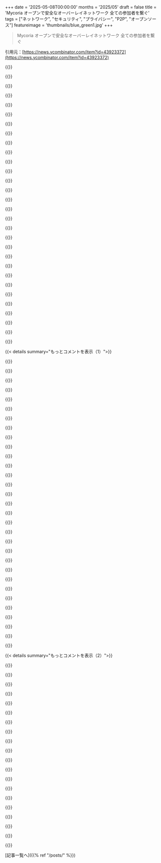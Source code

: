 +++
date = '2025-05-08T00:00:00'
months = '2025/05'
draft = false
title = 'Mycoria オープンで安全なオーバーレイネットワーク 全ての参加者を繋ぐ'
tags = ["ネットワーク", "セキュリティ", "プライバシー", "P2P", "オープンソース"]
featureimage = 'thumbnails/blue_green1.jpg'
+++

> Mycoria オープンで安全なオーバーレイネットワーク 全ての参加者を繋ぐ

引用元：[https://news.ycombinator.com/item?id=43923372](https://news.ycombinator.com/item?id=43923372)




{{<matomeQuote body="作者だよー、投稿ありがとう！<br>HNのみんなにもっと背景情報ね。Safingで8年、SPN（VPNとTorの間）開発やってきたんだ。技術的にはすごかったんだけど、スケールが難しくて。<br>cjdnsとYggdrasilに触発され、去年の11月から Mycoria 開発始めたんだ。数ヶ月夜なべして MVP できたけど、今は開発止まってる。でも新しいプロジェクトで使うからこれから開発進めるよ！<br>だから、Mycoria は今 MVP で小規模なら動く感じ。<br>読んでくれてありがとう、試してみてね！質問もどうぞ！" userName="dhaavi" createdAt="2025/05/08 06:51:46" color="#38d3d3">}}




{{<matomeQuote body="すごい技術的な成果だね。<br>君にとって、VPNとTORの間のスイートスポットって何？そこでのトレードオフは何かな？" userName="tornadofart" createdAt="2025/05/08 06:56:13" color="#ff5733">}}




{{<matomeQuote body="Dhaaviさん、Mycoriaすごく promising で、NapsterやGnutella [1]みたいな初期の peer-to-peer システム思い出したよ。<br>カスタムの layer 4 transport [2] じゃなくて、layer 3 で使える標準ベースの segment routing を source routing サポートに使わなかった特別な理由はある？<br>セキュリティ分析には、検証のために BAN logic と ProVerif ツール [3], [4] を使った？" userName="teleforce" createdAt="2025/05/08 07:48:02" color="#ff33a1">}}




{{<matomeQuote body="今のシステム”全部”でTorを使いたいなら、ブラウザだけじゃなくね、それはまあ、頑張ってとしか言えないね。<br>VPNで本当に良いプライバシーを得たいなら、それもまあ、頑張ってとしか。（ベスト尽くす会社はごく少数だけど、技術的に限界あるんだ。）SPNはこれら両方の問題を解決しようとした僕の試みって見てもらえるかな。" userName="dhaavi" createdAt="2025/05/08 07:00:00" color="#ff5c5c">}}




{{<matomeQuote body="hashed key から IP へのコンセプト、Yggdrasilからのインスピレーション好きだよ。<br>地理的な部分はどうやって強制してるの？<br>トランスポートは何を使ってる？WireGuard？" userName="lifty" createdAt="2025/05/08 07:12:58" color="#ff5733">}}




{{<matomeQuote body="地理的な強制はないよ。でも間違った国を選ぶと、ルーティングが地域の層に”バケット分け”されてるから、パケットが届きにくくなる問題が出るね。ルーターは各バケットへの次のルートX個だけ持ってる。<br>トランスポートは source routing をサポートするためにカスタムなんだけど、インターフェース設定とかにWireGuardライブラリを使ってるよ。（Safing/SPNで暗号の経験あるし、監査で問題なかった。すごく慎重で標準に沿うようにしてるよ。）" userName="dhaavi" createdAt="2025/05/08 07:19:59" color="#785bff">}}




{{<matomeQuote body="じゃあ、トレードオフは何？<br>ある面ではVPNとTor両方より良いんだよね — でもどんな面で悪いの？" userName="nlitened" createdAt="2025/05/08 07:12:17" color="#ff5733">}}




{{<matomeQuote body="ごめん、ドキュメントから分からなかったんだけど：<br>ルーターの IPv6-like なアドレスは公開鍵のフィンガープリントなんだよね、でも geo-prefix と距離もエンコードされてる？（もしそうならアプローチが知りたいな）<br>それともルーターのアドレスにはメタデータはエンコードされてなくて、エンドユーザーのアドレスだけがこの方法でエンコードされてる？" userName="leobuskin" createdAt="2025/05/08 07:48:32" color="#38d3d3">}}




{{<matomeQuote body="まあ、真ん中だね：<br>VPNほど速くないし、Torほどプライベートじゃない。" userName="dhaavi" createdAt="2025/05/08 07:15:02" color="">}}




{{<matomeQuote body="Mycoriaって、目的のジオプレフィックスに合うまで公開鍵とIPのペアをブルートフォースしてるんだ。" userName="dhaavi" createdAt="2025/05/08 08:44:17" color="">}}




{{<matomeQuote body="すごいデザインだね！<br>帯域幅はタダで豊富って前提なのかな？ Mycoriaのルーターとか運営は大変だし、インセンティブやコミュニティが必要だと思うよ。Delft Universityの論文みたいにスケーリングは難しい問題だし、MVPについて弁護士とかに相談した？ 中央DNSだと”歓迎”だけじゃダメだよ。" userName="synctext" createdAt="2025/05/08 07:30:51" color="#45d325">}}




{{<matomeQuote body="国よりインターネットのPOPが多い都市の方がいいんじゃないかな？1. 自分で場所のリストを決められるし（BruneiじゃなくSingaporeみたいに）、2. みんな簡単に都市リストから選べるよ。3. 遅延テストで問題なくなるかも。4. 孤立した地域の接続も設定でわかる人が特定できるしね。" userName="irq-1" createdAt="2025/05/08 18:21:30" color="#ff5733">}}




{{<matomeQuote body="やあ Dhaavi、これすごいプロジェクトだしビジョンも最高だね。<br>でも、似たようなソリューションでいつも思うのは、商業的な側面を無視してるとこだな。みんなが使うほどプライバシーとか匿名性が上がるなら、参加のインセンティブ（お金かそうじゃないか）は考えた？インフラ提供者への匿名支払いとか、それが一番解決しなきゃいけない問題だと思うよ。" userName="notepad0x90" createdAt="2025/05/08 08:08:39" color="#45d325">}}




{{<matomeQuote body="地理的にエンコードされたアドレスとプライベートアドレスがどう動くのか、ちょっとわかんないんだよね。スイッチラベルを管理するのにネットワークがパンクしそうな気がするんだけど？" userName="dfc" createdAt="2025/05/08 10:35:53" color="">}}




{{<matomeQuote body="ありがとう！えっと、参加者それぞれが自分のサーバーとか帯域幅のコストを払うんだ。だから、僕的には、うん、帯域幅はタダで豊富。低帯域幅エリアでもちゃんと動くといいけどね。面白いね。その論文とか記事、リンクくれる？DNSは中央集権じゃないよ。みんなローカルにマッピングを持ってるんだ。<br>Mycoriaでサイト見る時は、まずマッピング作ってから転送する、こんなURLを開くんだよ: http://router.myco/open/speedtest.de.myco/fd13:6239:a07a:eb4..." userName="dhaavi" createdAt="2025/05/08 08:46:57" color="#ff33a1">}}




{{<matomeQuote body="”services:<br>- name: my-service # This is your service<br> url: ’http://my-service.myco/’ # For service listening on 0.0.0.0:80 <br> friends: truefriends:<br>- name: alice # This is your laptop<br> ip: fd1f:2cd5:6feb:7aa7:d674:1b3c:c82c:dfc”<br>”friend”じゃなくて”peer”を提案したいな。これは言葉狩りじゃなくて。インフラ層では”friend”みたいな言葉は使うべきじゃないと思うんだ。僕のデバイスは全部”peers”だよ。アプリケーション層でなら”friend”とかを使えばいいんじゃない？" userName="yubblegum" createdAt="2025/05/08 14:41:49" color="#ff5c5c">}}




{{<matomeQuote body="ってことは、MycoriaのIPアドレスとか鍵って、自分の地理的な場所の情報が漏れるってこと？" userName="atemerev" createdAt="2025/05/08 08:43:22" color="">}}




{{<matomeQuote body="接続スピードをテストして、このリスクを減らせるかも？ピアディスカバリはどう動くの？リージョンバケットはどこにあるの？" userName="evbogue" createdAt="2025/05/08 16:02:39" color="#ff33a1">}}




{{<matomeQuote body="PortmasterとかSPNはWindows時代は最高だったな！macOSにもああいうのがあればいいのにね。Private Relayはあるけど、Safariとか一部の純正アプリでしか動かないし、うまく動いてるか分かんないし、強制もできないんだよ。" userName="LoganDark" createdAt="2025/05/08 16:01:33" color="">}}




{{<matomeQuote body="ランディングページしか読んでないから、技術的なとこはまだぜんぜん分かんないんだ。I2Pと比べてどうなのか教えてくれない？" userName="mhitza" createdAt="2025/05/08 07:48:18" color="#785bff">}}




{{<matomeQuote body="Switch labelsはさ、サーバー上のインターフェースIDみたいなもんだから、保存するデータはないんだ。Geo encodingは、知らないルーターへの経路を良くするだけで、ネットワーク全体を支える土台みたいなイメージかな。" userName="dhaavi" createdAt="2025/05/08 12:24:53" color="">}}




{{<matomeQuote body="今は正直、楽しいプロジェクトなんだ。技術的なアイデアはあるけど、大きくしようとかは考えてないし、そういう気楽さが良いんだよね。ユーザーが増えればプライバシーは多少は良くなると思うけど、どのくらいかは分かんない。でも、将来自分の他のプロジェクトでこの技術を使うつもりだから、Mycoriaにも良い影響があるはずだよ。" userName="dhaavi" createdAt="2025/05/08 09:01:02" color="">}}




{{<matomeQuote body="＞ その論文か記事のリンク教えてよ？<br>君が質問した相手じゃないけど、たぶんこの記事のことじゃないかな？<br>https://arxiv.org/abs/1404.4818" userName="aspenmayer" createdAt="2025/05/08 11:55:07" color="#45d325">}}




{{<matomeQuote body="＞ WPはデータも管理方法も色々問題あるよね。<br>ほんとそれな。「Canceling Disputes」ってのを見てみてよ。<br>https://www.cambridge.org/core/services/aop-cambridge-core/c....<br>Wikiじゃない役立つリンクもいくつか貼っとくね。<br>Gnutella: https://computer.howstuffworks.com/file-sharing.htm<br>Segment routing: https://www.segment-routing.net/<br>BAN Logic: https://www.cdk5.net/security/Ed2/BANLogic.pdf<br>and ProVerif: https://bblanche.gitlabpages.inria.fr/proverif/" userName="kahicks" createdAt="2025/05/08 09:48:11" color="#785bff">}}




{{<matomeQuote body="今のインターネットと似たようなもんだよ、精度はちょっと低いけど、もっと安定してる感じかな。<br>詳しくはここ見てみて。<br>https://github.com/mycoria/mycoria/blob/master/m/geo_marker....<br>将来はさ、経路指定できないプライベートアドレスが必要な人も使えるようにする予定だよ。" userName="dhaavi" createdAt="2025/05/08 08:48:40" color="#ff5733">}}




{{<matomeQuote body="俺的にはさ、それって逆なんだよね。Wikiじゃないリンクは企業のブログとか、半分自動で作られたトラッカーだらけのサイトに飛ばされる気がするんだけど、WPは広く中立的な視点で、そこから色んなリンクを辿れるから信頼してるんだよ。" userName="rixed" createdAt="2025/05/08 11:48:50" color="">}}




{{<matomeQuote body="彼がシェアしたcambridgeのリンクみたいにさ、情報源の根拠がいっぱい書いてある、ちゃんとした記事だよ。" userName="lez" createdAt="2025/05/08 12:16:46" color="">}}




{{<matomeQuote body="技術的には好きなんだけど、分散型のやつに関わるのは不安なんだ。CPとかの共有を助けることになりそうでね。Tailscaleは”private”だけど、これは広いネットワークの一部になる感じだし。自分のノードでCPのトラフィック手伝うことになるのかな？" userName="mattlondon" createdAt="2025/05/08 10:16:50" color="">}}




{{<matomeQuote body="インターネットからプライバシーを全部なくすしかないね。でもそうしたってCPが起きるのを止められないよ。頑張ってね、Mr. Big Brother！" userName="lez" createdAt="2025/05/08 10:21:08" color="">}}




{{<matomeQuote body="誰かが違法なものを送るとき、自分のPCは関わるの？普通のネットユーザーとしては、いいえ。それは彼らの間で、法律も彼らだけが相手。特定の分散型匿名システムだと話は別。少なくとも法的な責任問題が出てくる。" userName="aethertron" createdAt="2025/05/08 16:26:29" color="">}}




{{< details summary="もっとコメントを表示（1）">}}

{{<matomeQuote body="TorのExitノードを動かしたことがない最大の理由だよ。CPとかの活動で連邦捜査官がIPアドレス調べに来るのが嫌なんだ。" userName="linsomniac" createdAt="2025/05/10 13:41:06" color="">}}




{{<matomeQuote body="何を作ったって、いつかは何か違法なことに使われるんだよ。じゃあ、Internetなんて発明されるべきじゃなかったってこと？手紙とか、Facebook、車、銃、ナイフ、農業だって同じでしょ…。" userName="lionkor" createdAt="2025/05/08 10:33:16" color="">}}




{{<matomeQuote body="ジレンマは技術があるかないかじゃなくて、匿名性があるかないかだよ。<br>匿名性は権威主義に対する保護になるけど、悪い傾向も助長するんだ。" userName="rixed" createdAt="2025/05/08 11:57:32" color="#785bff">}}




{{<matomeQuote body="@dhaavi、これすごくクールだね！cjdnsとかyggdrassilから学んだこと活かされてるのがわかるよ。細かいこと言うの気が引けるけど、このプロジェクト有望そうだから言わせて。FAQにあったジオマーク付きプレフィックスとアドレス距離ルーティングの話ね。IPv4とかで学んだ残念な教訓として、地理タグの上にポリシーを重ねるのが好きな人がいるんだ。ネットワークプレフィックスの地理認識はユーザーに不利に使われる可能性。もし避けたいならレイテンシー認識プレフィックスを推奨するよ。クールなプロジェクトだ。楽しみ！" userName="namecast" createdAt="2025/05/08 12:23:18" color="#38d3d3">}}




{{<matomeQuote body="フィードバックありがとう。プライベートアドレスでこれを解決したいんだ。これらは地域情報を持たず、ルーティングもされない。例えば、ランダムに生成されるから、地理的な場所には（簡単には）結びつけられないよ。" userName="dhaavi" createdAt="2025/05/08 12:31:55" color="#ff33a1">}}




{{<matomeQuote body="おお、いいね！もう考えてたんだね、よかった。プライベートアドレスと地域情報付きアドレスの割合は、どれくらいを考えてる？数が少ないと”悪い”って思われがちだけど、ある程度増えるとブロックしにくくなるよね。VPNアドレスの例みたいに。もしプライベートアドレスが十分にあって、それをブロックするとMycoriaが使えなくなるくらい重要になれば、地域情報付きは便利に、プライベートは匿名性確保に使える、いい解決策だと思うよ。適切な割合は難しい問題だよね。" userName="namecast" createdAt="2025/05/08 12:41:53" color="#ff5c5c">}}




{{<matomeQuote body="これ、すごい面白そうだね！ドキュメントも分かりやすい！<br>試してみたいんだけど、最初に思ったのは、Mycoriaはネットワーク上のノード全体を公開するの？それでポートとかへのアクセスを制限するためにファイアウォールが必要になる？<br>Yggdrasilだとこれが必要だから聞いてるんだ。リンクはこれね：<br>https：//yggdrasil-network.github.io/faq.html#will-my-machine..." userName="ramaro" createdAt="2025/05/08 06:29:55" color="#ff5733">}}




{{<matomeQuote body="Mycoriaはデフォルトで安全だから、設定はほとんど要らないよ。<br>デフォルトでは誰も君のデバイスにアクセスできない。設定の”services”のところで、自分で許可しないといけないんだ。" userName="dhaavi" createdAt="2025/05/08 06:56:48" color="#38d3d3">}}




{{<matomeQuote body="これってVeilid（https：//veilid.com/）とどう違うの？" userName="theknarf" createdAt="2025/05/08 11:28:27" color="#38d3d3">}}




{{<matomeQuote body="Veilidは初めて知ったよ。まずは読んでみないとね。教えてくれてありがとう！" userName="dhaavi" createdAt="2025/05/08 12:25:55" color="">}}




{{<matomeQuote body="Reticulum［0］はもう見た？Mycoriaのネットワーク層とはどのくらい重なる部分がある？<br>［0］： https：//github.com/markqvist/Reticulum" userName="9dev" createdAt="2025/05/08 07:50:08" color="#38d3d3">}}




{{<matomeQuote body="見たことはあると思うけど、ずいぶん前だな。後でちゃんと読んでみるよ！ありがとう！" userName="dhaavi" createdAt="2025/05/08 08:52:22" color="">}}




{{<matomeQuote body="私もReticulumとの違いにすごく興味ある。" userName="Ey7NFZ3P0nzAe" createdAt="2025/05/14 15:57:24" color="">}}




{{<matomeQuote body="もしかしたら全然理解できてないかもだけど、Mycoriaは公共インターネットのIPアドレスを隠そうとしてるの？設定の”iana”フィールドを見ると、これは目標じゃないみたいだし、基本的にはTailscaleみたいなもので、IPv6とグローバル名前空間を使ってるってこと？もしそうなら、”ルーティング”を強調する意味が分からないんだ。NATトラバーサルを使えば直接アクセスできるからね。Torの隠しサービスみたいにIPを隠そうとしてるなら、ルーティングスキームはまだ納得できないかな。ルートの選び方で情報が漏れそうだから。" userName="csande17" createdAt="2025/05/08 13:04:56" color="#ff5c5c">}}




{{<matomeQuote body="Mycoria は今のインターネットが完璧じゃなくても大丈夫なように作られてるんだ。今のネットが普通に動いてても、こういうオーバーレイネットワーク使うと接続良くなるって人も多いみたいだよ。<br>IANA に頼らないけど、ネットワーク構造を良くするのに使うんだ。" userName="dhaavi" createdAt="2025/05/12 07:48:25" color="#ff5733">}}




{{<matomeQuote body="これって zrok (https://zrok.io/) と比べてどうなの？試すの楽しみだけど、デフォルトだとプライベートじゃないっぽいのがちょっと心配だな。" userName="pidgeon_lover" createdAt="2025/05/09 09:06:02" color="">}}




{{<matomeQuote body="zrok が想定してる使い方なら、Mycoria も似てるよ。デフォルトで勝手にデバイスにアクセスされることはないから大丈夫。アクセスを許可するには、サービスを定義して「友達」（他のデバイス）を追加する必要があるんだ。" userName="dhaavi" createdAt="2025/05/12 07:43:14" color="">}}




{{<matomeQuote body="新しいもの作るなって言いたいわけじゃないんだけど、i2p みたいな既存のネットワークに貢献した方が、あなたの労力はもっと役に立つかもね。" userName="areyourllySorry" createdAt="2025/05/08 20:03:34" color="">}}




{{<matomeQuote body="i2p だけじゃなく、他にも同じようなプロジェクトは多いんだ。でも採用率が上がらず失敗したのは、デスクトップ市場の9割以上が Linux や BSD じゃないってことを見ないふりしてたから。Windows クライアントは適当だし、MacOS はほとんどサポートされてないんだ。" userName="KennyBlanken" createdAt="2025/05/08 20:58:36" color="#ff5c5c">}}




{{<matomeQuote body="僕がメンテナーの OpenZiti はオープンソースで、MacOS、iOS、Windows、Android、Linux 用のクライアントが高品質だよ (https://openziti.io/docs/learn/introduction/) 。zrok のプライベート接続の基盤で、wireguard ベースじゃないんだ。代替リストは https://github.com/anderspitman/awesome-tunneling に大量にあるよ。OpenZiti と zrok もそこにある。" userName="dovholuknf" createdAt="2025/05/12 11:10:39" color="#785bff">}}




{{<matomeQuote body="GFW みたいな DNS ポイズニングにはどう対処するの？ ( https://dl.acm.org/doi/10.1145/2994620.2994636 )" userName="thenthenthen" createdAt="2025/05/08 07:13:53" color="">}}




{{<matomeQuote body="DNS は中央集権じゃないんだ。みんなそれぞれローカルでマッピングを持ってるよ。<br>mycoria でウェブサイトにアクセスする時は、最初にマッピング作ってからそこに飛ばす URL を使うんだ。こんな感じ: http://router.myco/open/speedtest.de.myco/fd13:6239:a07a:eb4..." userName="dhaavi" createdAt="2025/05/08 08:40:34" color="#ff5733">}}




{{<matomeQuote body="めっちゃ面白いね。地理情報ベースのプレフィックスを使ったスケーラブルなルーティングとか、同じ国内でのパケットアドレス間の距離の扱いとか、読むのが楽しかったよ。" userName="elia_42" createdAt="2025/05/08 08:34:12" color="">}}




{{<matomeQuote body="これって平均の遅延どのくらいなの？I2Pで遊びでゲームサーバー動かしてたんだけど（Torだと600msだったのがI2Pで〜100msくらいだった）、Mycoriaはもっと速いのかなと思ってさ。" userName="OsrsNeedsf2P" createdAt="2025/05/08 07:56:56" color="#ff5c5c">}}




{{<matomeQuote body="かなり速いよ。特に自分の近くにサーバー置いて、そこに繋ぐ場合はね。" userName="dhaavi" createdAt="2025/05/08 12:37:55" color="">}}




{{<matomeQuote body="面白そうだね。理解したんだけど、これってネットにプライバシーとかネット中立性を上乗せする感じ？だからMycoriaユーザーとしか繋がれなくて、「インターネット全体」にはアクセスできないってこと？合ってる？<br>あと、使う側から見てわかんない点が：<br>・主な使い道は何？チャットとかデータ交換で使われてるアプリはあるの？<br>・yggdrasilみたいなのと何が違うの？<br>・VPNと何が違うの？" userName="tornadofart" createdAt="2025/05/08 06:51:20" color="#38d3d3">}}




{{<matomeQuote body="そうだよ、主な目的はMycoriaネットワーク内での接続。VPNでやるようなことは大体できて、デフォルトでファイアウォール内蔵とか、設定がめっちゃ簡単で安全なんだ。自分で公開したサービスだけがアクセスされて、基本は何もアクセスされないよ。将来はプライバシーも強化するかも。ユーザーから見た一番の違いは、設定がほぼいらないことかな（インストーラーがあれば）。" userName="dhaavi" createdAt="2025/05/08 06:54:38" color="#785bff">}}




{{<matomeQuote body="Mycoriaのノードは全部一つの巨大なネットワークになるよ。VPNのPNは「private network」だから、普通のVPNと全部同じことはできないかな。どのノードもmDNS discoveryで僕のノードを見つけられて、公開してるサービスにはアクセスできる。サービスは、信頼できる数ノードだけのプライベートネットワークみたいじゃなくて、普通のインターネットと同じくらい安全にする必要があるね。そうは言っても、VPNの設定が面倒な多くの場面でこれは役に立つと思う。固定IPがないノードからサービスを公開するのは簡単になるよ。" userName="WhyNotHugo" createdAt="2025/05/08 10:08:29" color="#45d325">}}




{{<matomeQuote body="Mycoriaはデフォルトで安全だよ：統合ファイアウォールがあって、明示的に許可したアドレスか、オプションでネットワーク内の誰からだけアクセスできるようになってるんだ。あと、Mycoriaではマルチキャストは完全に無効だよ。" userName="dhaavi" createdAt="2025/05/08 12:18:12" color="#38d3d3">}}




{{<matomeQuote body="＞VPNでやるようなことはだいたい何でもできるけど、設定がめっちゃ簡単<br>設定の簡単さって、僕が今まで使った中で最高のVPNソフト、Wireguardの特徴でもあるんだけどね。" userName="gspr" createdAt="2025/05/08 07:00:58" color="">}}

{{</details>}}




{{< details summary="もっとコメントを表示（2）">}}

{{<matomeQuote body="Wireguardはその用途には本当に最高だよ！Mycoriaは参加者同士を繋ぐのが目的。例えば、君と友達が自宅サーバーを持ってて、お互いのサーバーに繋ぎたいとする。Mycoriaなら超簡単。新しい友達にMycoria入れてもらって、設定の友達リストに追加して、アクセス用URLあげるだけ。はい、できた！あとMycoriaは自動メッシュネットワークだけど、Wireguardは固定ピア設定が必要なんだ。" userName="dhaavi" createdAt="2025/05/08 07:08:10" color="#785bff">}}




{{<matomeQuote body="＞Wireguard requires a fixed set of peers you configure<br>そうじゃないよ。実行中にいくらでもピアは追加できるんだ（数の上限はあると思うけど）。固定じゃないよ。Tailscaleみたいな製品はそうじゃないと作れないでしょ？" userName="ignoramous" createdAt="2025/05/08 09:21:22" color="#ff5733">}}




{{<matomeQuote body="Wireguardネットワークからピアをその場で追加したり削除したりは確かにできるよ。自分でやる必要があることで、Wireguardが自動でやってくれるツールはないから、そこが違いかな :)" userName="gspr" createdAt="2025/05/08 07:59:17" color="">}}




{{<matomeQuote body="俺はTailscale使ってて、Web画面から友達を招待して俺のいろんなサーバーに繋いでもらってるよ。" userName="unixhero" createdAt="2025/05/08 11:48:20" color="">}}




{{<matomeQuote body="ちょっと違わない？<br>VPNってインターネットの何かにアクセスする時にプライバシーを作る（ようなもの）でしょ。<br>でもMycoriaに繋がってないものにはアクセスできないんでしょ？Netflixみたいなものに繋ぎたいなら、Mycoriaのリバースプロキシサーバーみたいなのがいるの？" userName="tornadofart" createdAt="2025/05/08 07:01:29" color="#785bff">}}




{{<matomeQuote body="VPNプロバイダーって言われてるサービスは、実際はユーザーと彼らのネットワークのノードの間に小さなVPNを作って、そこを経由して通信させるっていう、すごく限られた形のVPNを売ってるだけなんだ。<br>secure (two-way) proxy serviceって呼ぶ方が正しいんだけど、VPNって名前になっちゃって定着したんだね。<br>Mycoriaは basically VPNの教科書通りの定義だよ。" userName="tinco" createdAt="2025/05/08 07:22:23" color="#ff5733">}}




{{<matomeQuote body="＞A VPN is used to create (the illusion of) privacy when accessing anything on the internet.<br>そうじゃないよ。最近の”VPN”製品はそう位置づけてるのもあるけど、伝統的には physically connectedされてないコンピューター同士を private LANみたいに見せる方法だったんだ（だからその名前）。" userName="lmm" createdAt="2025/05/08 07:17:56" color="#ff5c5c">}}




{{<matomeQuote body="ほとんどの一般の人にとって、VPNってリモートワークか、国で禁止されてるコンテンツへのアクセスに使うものだと思うんだよね。<br>Mycoriaはネットワーク効果にかなり頼ってるって教えてもらったんだけど、他のノードが使ってないと意味ないんだ。<br>だからinformed laypersonの視点が大事なんだよ。だから「 dumbing it down 」にこだわってるんだ:D" userName="tornadofart" createdAt="2025/05/08 07:24:40" color="">}}




{{<matomeQuote body="一般の人向けには VPLANとか VPWANって言葉がいいかも？でも WAN知らないかも。<br>LANなら知ってるかもだけど VLANと間違えそうだし。<br>名前って難しいよね。<br>個人的には Mycoriaは global tailnet、つまりTailscaleのVPNに似てると思うな。" userName="Jarwain" createdAt="2025/05/08 07:54:52" color="">}}




{{<matomeQuote body="あと、今のところ Mycoriaは” darknet services ”を作る選択肢にはなりうるけど、 privacyの面は tor と比べたらまだイマイチなんじゃないかな？" userName="Jarwain" createdAt="2025/05/08 08:02:15" color="">}}




{{<matomeQuote body="君のVPNの定義、最近の消費者による誤用だと思うな。VPNはVirtual Private Networkのこと。歴史的には、別のネットワーク上で分離・暗号化された通信を通すやり方で、大体別のプライベートネットワークとかに入るために使われたよ。Mycoriaってまさにそれじゃん。プロトコル的には消費者向けVPNも昔からの使ってるけど、実際は安全なプロキシとして使われてる感じだよ。" userName="bdavbdav" createdAt="2025/05/08 16:39:46" color="#ff5733">}}




{{<matomeQuote body="うん、Mycoriaは基本的にネットワーク参加者同士の接続のためだよ。例えば、固定IPなしで自宅サーバーにアクセスしたり、リモートチームがあちこちのサーバーに繋いだりね。<br>オープンメッシュネットワークでも、他の参加者からプライバシーは欲しいでしょ。<br>Mycoriaは将来Tailscaleみたいな出口ノードを持つかもだけど、例えばSPNみたいな多数の出口があるシステムにはならないだろうね。" userName="dhaavi" createdAt="2025/05/08 07:04:24" color="#38d3d3">}}




{{<matomeQuote body="なるほど、使えるのはこの2つってことね。会社がリモートワーク用のVPNをMycoriaに替えて、セキュリティと管理を良くする。<br>あと、自宅ネットワークに設定して、例えばNASとかに安全にアクセスする。<br>『匿名で公開ページにアクセスしたい』ってユースケースは、やっぱりVPNかTORが必要ってことだね。" userName="tornadofart" createdAt="2025/05/08 07:09:57" color="#785bff">}}




{{<matomeQuote body="理解確認させて。会社がVPNをMycoriaに替える時、アクセス制限は全部ファイアウォール頼りなの？ 技術的には全部繋がるけどファイアウォールで制限されるってこと？ Firewalで分割するTailscaleみたいな感じ？ TorとVPNの中間ってのも合ってると思う。" userName="Jarwain" createdAt="2025/05/08 08:00:45" color="#ff33a1">}}




{{<matomeQuote body="うん、その通りだよ。<br>Mycoriaには統合ファイアウォールがあるからね。会社のデバイスが他の会社の通信を手伝って、障害時とかに強くなるって効果もあるよ。<br>ネットワーク間のブリッジ構築も計画してる。" userName="dhaavi" createdAt="2025/05/08 12:20:26" color="#ff5733">}}




{{<matomeQuote body="VPNとか他の分散サービスにはあんまり詳しくないんだ。<br>これって自宅サーバーに外からアクセスするために使えるの？ VPNとかリバースプロキシなしで？<br>なんか『5歳児に説明して』バージョンだと、自宅でMinecraftサーバー立てて友達と遊べるかってことなんだけど。" userName="TeeMassive" createdAt="2025/05/08 19:01:12" color="">}}




{{<matomeQuote body="これってTailscaleみたいな感じ？" userName="dgrr19" createdAt="2025/05/08 08:12:33" color="">}}




{{<matomeQuote body="結構似てる部分多いよ。コア機能なら代替として使えるね。" userName="dhaavi" createdAt="2025/05/08 08:22:38" color="">}}




{{<matomeQuote body="TailscaleにできてMycoriaにはできないこと、その逆の例とかない？ 違いをもっと知りたいんだけど。:-）" userName="palata" createdAt="2025/05/08 08:40:09" color="#ff5733">}}

{{</details>}}



[記事一覧へ]({{% ref "/posts/" %}})
